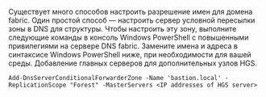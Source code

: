 Существует много способов настроить разрешение имен для домена fabric. Один простой способ — настроить сервер условной пересылки зоны в DNS для структуры. Чтобы настроить эту зону, выполните следующие команды в консоль Windows PowerShell с повышенными привилегиями на сервере DNS fabric. Замените имена и адреса в синтаксисе Windows PowerShell ниже, при необходимости для вашей среды. Добавление главных серверов для дополнительных узлов HGS.

```
Add-DnsServerConditionalForwarderZone -Name 'bastion.local' -ReplicationScope "Forest" -MasterServers <IP addresses of HGS server>
```

<!-- Appears in guarded-fabric-configuring-fabric-dns-ad.md and guarded-fabric-configuring-fabric-dns.md and set-up-hgs-for-always-encrypted-in-sql-server.md
-->    
